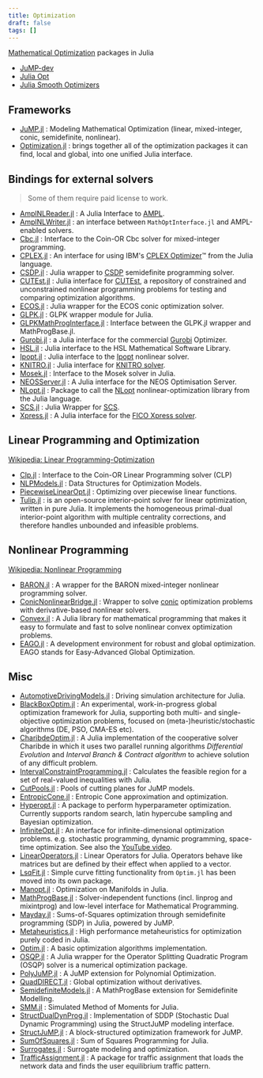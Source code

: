```yaml
---
title: Optimization
draft: false
tags: []
---
```


[Mathematical Optimization](https://en.wikipedia.org/wiki/Category:Mathematical_optimization) packages in Julia

- [JuMP-dev](https://github.com/jump-dev)
- [Julia Opt](https://github.com/JuliaOpt)
- [Julia Smooth Optimizers](https://github.com/JuliaSmoothOptimizers)

## Frameworks

- [JuMP.jl](https://github.com/jump-dev/JuMP.jl) : Modeling Mathematical Optimization (linear, mixed-integer, conic, semidefinite, nonlinear).
- [Optimization.jl](https://github.com/SciML/Optimization.jl) : brings together all of the optimization packages it can find, local and global, into one unified Julia interface.

## Bindings for external solvers

> Some of them require paid license to work.

- [AmplNLReader.jl](https://github.com/JuliaSmoothOptimizers/AmplNLReader.jl) : A Julia Interface to [AMPL](http://www.ampl.com/).
- [AmplNLWriter.jl](https://github.com/jump-dev/AmplNLWriter.jl) : an interface between `MathOptInterface.jl` and AMPL-enabled solvers.
- [Cbc.jl](https://github.com/jump-dev/Cbc.jl) : Interface to the Coin-OR Cbc solver for mixed-integer programming.
- [CPLEX.jl](https://github.com/jump-dev/CPLEX.jl) : An interface for using IBM's [CPLEX Optimizer](https://www.ibm.com/products/ilog-cplex-optimization-studio)™ from the Julia language.
- [CSDP.jl](https://github.com/jump-dev/CSDP.jl) : Julia wrapper to [CSDP](https://github.com/coin-or/Csdp/) semidefinite programming solver.
- [CUTEst.jl](https://github.com/JuliaSmoothOptimizers/CUTEst.jl) : Julia interface for [CUTEst](https://github.com/ralna/CUTEst/wiki), a repository of constrained and unconstrained nonlinear programming problems for testing and comparing optimization algorithms.
- [ECOS.jl](https://github.com/jump-dev/ECOS.jl) : Julia wrapper for the ECOS conic optimization solver.
- [GLPK.jl](https://github.com/jump-dev/GLPK.jl) : GLPK wrapper module for Julia.
- [GLPKMathProgInterface.jl](https://github.com/JuliaOpt/GLPKMathProgInterface.jl) : Interface between the GLPK.jl wrapper and MathProgBase.jl.
- [Gurobi.jl](https://github.com/jump-dev/Gurobi.jl) : a Julia interface for the commercial [Gurobi](https://www.gurobi.com/) Optimizer.
- [HSL.jl](https://github.com/JuliaSmoothOptimizers/HSL.jl) : Julia interface to the HSL Mathematical Software Library.
- [Ipopt.jl](https://github.com/jump-dev/Ipopt.jl) : Julia interface to the [Ipopt](https://coin-or.github.io/Ipopt/) nonlinear solver.
- [KNITRO.jl](https://github.com/jump-dev/KNITRO.jl) : Julia interface for [KNITRO solver](https://www.artelys.com/solvers/knitro/).
- [Mosek.jl](https://github.com/MOSEK/Mosek.jl) : Interface to the Mosek solver in Julia.
- [NEOSServer.jl](https://github.com/odow/NEOSServer.jl) : A Julia interface for the NEOS Optimisation Server.
- [NLopt.jl](https://github.com/JuliaOpt/NLopt.jl) : Package to call the [NLopt](https://nlopt.readthedocs.io/en/latest/) nonlinear-optimization library from the Julia language.
- [SCS.jl](https://github.com/jump-dev/SCS.jl) : Julia Wrapper for [SCS](https://github.com/cvxgrp/scs).
- [Xpress.jl](https://github.com/jump-dev/Xpress.jl) : A Julia interface for the [FICO Xpress solver](https://www.fico.com/en/products/fico-xpress-solver).

## Linear Programming and Optimization

[Wikipedia: Linear Programming-Optimization](https://en.wikipedia.org/wiki/Linear_programming)

- [Clp.jl](https://github.com/jump-dev/Clp.jl) : Interface to the Coin-OR Linear Programming solver (CLP)
- [NLPModels.jl](https://github.com/JuliaSmoothOptimizers/NLPModels.jl) : Data Structures for Optimization Models.
- [PiecewiseLinearOpt.jl](https://github.com/joehuchette/PiecewiseLinearOpt.jl) : Optimizing over piecewise linear functions.
- [Tulip.jl](https://github.com/ds4dm/Tulip.jl) : is an open-source interior-point solver for linear optimization, written in pure Julia. It implements the homogeneous primal-dual interior-point algorithm with multiple centrality corrections, and therefore handles unbounded and infeasible problems.

## Nonlinear Programming

[Wikipedia: Nonlinear Programming](https://en.wikipedia.org/wiki/Nonlinear_programming)

- [BARON.jl](https://github.com/jump-dev/BARON.jl) : A wrapper for the BARON mixed-integer nonlinear programming solver.
- [ConicNonlinearBridge.jl](https://github.com/mlubin/ConicNonlinearBridge.jl) : Wrapper to solve [conic](https://mathprogbasejl.readthedocs.io/en/latest/conic.html) optimization problems with derivative-based nonlinear solvers.
- [Convex.jl](https://github.com/jump-dev/Convex.jl) : A Julia library for mathematical programming that makes it easy to formulate and fast to solve nonlinear convex optimization problems.
- [EAGO.jl](https://github.com/PSORLab/EAGO.jl) : A development environment for robust and global optimization. EAGO stands for Easy-Advanced Global Optimization.

## Misc

- [AutomotiveDrivingModels.jl](https://github.com/sisl/AutomotiveDrivingModels.jl) : Driving simulation architecture for Julia.
- [BlackBoxOptim.jl](https://github.com/robertfeldt/BlackBoxOptim.jl) : An experimental, work-in-progress global optimization framework for Julia, supporting both multi- and single-objective optimization problems, focused on (meta-)heuristic/stochastic algorithms (DE, PSO, CMA-ES etc).
- [CharibdeOptim.jl](https://github.com/JuliaIntervals/CharibdeOptim.jl) : A Julia implementation of the cooperative solver Charibde in which it uses two parallel running algorithms *Differential Evolution* and *Interval Branch & Contract algorithm* to achieve solution of any difficult problem.
- [IntervalConstraintProgramming.jl](https://github.com/JuliaIntervals/IntervalConstraintProgramming.jl) :  Calculates the feasible region for a set of real-valued inequalities with Julia.
- [CutPools.jl](https://github.com/joehuchette/CutPools.jl) : Pools of cutting planes for JuMP models.
- [EntropicCone.jl](https://github.com/blegat/EntropicCone.jl) : Entropic Cone approximation and optimization.
- [Hyperopt.jl](https://github.com/baggepinnen/Hyperopt.jl) : A package to perform hyperparameter optimization. Currently supports random search, latin hypercube sampling and Bayesian optimization.
- [InfiniteOpt.jl](https://github.com/infiniteopt/InfiniteOpt.jl) : An interface for infinite-dimensional optimization problems. e.g. stochastic programming, dynamic programming, space-time optimization. See also the [YouTube video](https://www.youtube.com/watch?v=q5ETFLZbxiU).
- [LinearOperators.jl](https://github.com/JuliaSmoothOptimizers/LinearOperators.jl) : Linear Operators for Julia. Operators behave like matrices but are defined by their effect when applied to a vector.
- [LsqFit.jl](https://github.com/JuliaNLSolvers/LsqFit.jl) : Simple curve fitting functionality from `Optim.jl` has been moved into its own package.
- [Manopt.jl](https://github.com/JuliaManifolds/Manopt.jl) : Optimization on Manifolds in Julia.
- [MathProgBase.jl](https://github.com/JuliaOpt/MathProgBase.jl) : Solver-independent functions (incl. linprog and mixintprog) and low-level interface for Mathematical Programming.
- [Mayday.jl](https://github.com/rdeits/Mayday.jl) : Sums-of-Squares optimization through semidefinite programming (SDP) in Julia, powered by JuMP.
- [Metaheuristics.jl](https://github.com/jmejia8/Metaheuristics.jl) : High performance metaheuristics for optimization purely coded in Julia.
- [Optim.jl](https://github.com/JuliaNLSolvers/Optim.jl) : A basic optimization algorithms implementation.
- [OSQP.jl](https://github.com/osqp/OSQP.jl) : A Julia wrapper for the Operator Splitting Quadratic Program (OSQP) solver is a numerical optimization package.
- [PolyJuMP.jl](https://github.com/jump-dev/PolyJuMP.jl) : A JuMP extension for Polynomial Optimization.
- [QuadDIRECT.jl](https://github.com/timholy/QuadDIRECT.jl) : Global optimization without derivatives.
- [SemidefiniteModels.jl](https://github.com/JuliaOpt/SemidefiniteModels.jl) : A MathProgBase extension for Semidefinite Modelling.
- [SMM.jl](https://github.com/floswald/SMM.jl) : Simulated Method of Moments for Julia.
- [StructDualDynProg.jl](https://github.com/JuliaStochOpt/StructDualDynProg.jl) : Implementation of SDDP (Stochastic Dual Dynamic Programming) using the StructJuMP modeling interface.
- [StructJuMP.jl](https://github.com/StructJuMP/StructJuMP.jl) : A block-structured optimization framework for JuMP.
- [SumOfSquares.jl](https://github.com/jump-dev/SumOfSquares.jl) : Sum of Squares Programming for Julia.
- [Surrogates.jl](https://github.com/SciML/Surrogates.jl) : Surrogate modeling and optimization.
- [TrafficAssignment.jl](https://github.com/chkwon/TrafficAssignment.jl) : A package for traffic assignment that loads the network data and finds the user equilibrium traffic pattern.
